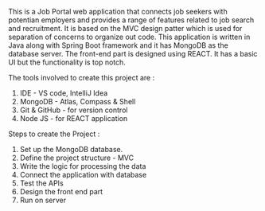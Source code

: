 This is a Job Portal web application that connects job seekers with potentian employers and provides a range of features related to job search and recruitment.
It is based on the MVC design patter which is used for separation of concerns to organize out code.
This application is written in Java along with Spring Boot framework and it has MongoDB as the database server. The front-end part is designed using REACT. It has a basic UI but the functionality is top notch.

The tools involved to create this project are :

1. IDE - VS code, IntelliJ Idea
2. MongoDB - Atlas, Compass & Shell
3. Git & GitHub - for version control
4. Node JS - for REACT application

Steps to create the Project :
1. Set up the MongoDB database.
2. Define the project structure - MVC
3. Write the logic for processing the data 
4. Connect the application with database
5. Test the APIs
6. Design the front end part
7. Run on server


